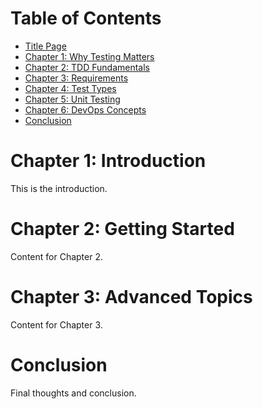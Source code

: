 # Table of Contents

- [Title Page](#title-page)
- [Chapter 1: Why Testing Matters](#ch01-why-testing-matters)
- [Chapter 2: TDD Fundamentals](#ch02-tdd-fundamentals)
- [Chapter 3: Requirements](#ch03-requirements)
- [Chapter 4: Test Types](#ch04-test-types)
- [Chapter 5: Unit Testing](#ch05-unit-tests)
- [Chapter 6: DevOps Concepts](#ch06-devops)
- [Conclusion](#conclusion)

# Chapter 1: Introduction
This is the introduction.

# Chapter 2: Getting Started
Content for Chapter 2.

# Chapter 3: Advanced Topics
Content for Chapter 3.

# Conclusion
Final thoughts and conclusion.
